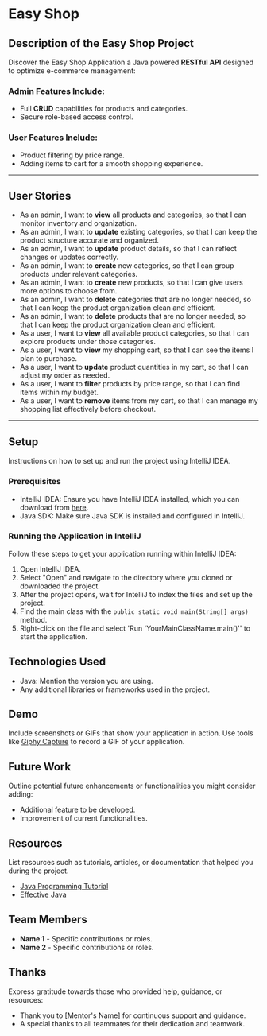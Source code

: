 # Easy Shop

## Description of the Easy Shop Project
Discover the Easy Shop Application a Java powered **RESTful API** designed to optimize e-commerce management:
### Admin Features Include:
- Full **CRUD** capabilities for products and categories.
- Secure role-based access control.
### User Features Include:
- Product filtering by price range.
- Adding items to cart for a smooth shopping experience.
---
## User Stories
- As an admin, I want to **view** all products and categories, so that I can monitor inventory and organization.
- As an admin, I want to **update** existing categories, so that I can keep the product structure accurate and organized.
- As an admin, I want to **update** product details, so that I can reflect changes or updates correctly.
- As an admin, I want to **create** new categories, so that I can group products under relevant categories.
- As an admin, I want to **create** new products, so that I can give users more options to choose from.
- As an admin, I want to **delete** categories that are no longer needed, so that I can keep the product organization clean and efficient.
- As an admin, I want to **delete** products that are no longer needed, so that I can keep the product organization clean and efficient.
- As a user, I want to **view** all available product categories, so that I can explore products under those categories.
- As a user, I want to **view** my shopping cart, so that I can see the items I plan to purchase.
- As a user, I want to **update** product quantities in my cart, so that I can adjust my order as needed.
- As a user, I want to **filter** products by price range, so that I can find items within my budget.
- As a user, I want to **remove** items from my cart, so that I can manage my shopping list effectively before checkout.

---
## Setup

Instructions on how to set up and run the project using IntelliJ IDEA.

### Prerequisites

- IntelliJ IDEA: Ensure you have IntelliJ IDEA installed, which you can download from [here](https://www.jetbrains.com/idea/download/).
- Java SDK: Make sure Java SDK is installed and configured in IntelliJ.

### Running the Application in IntelliJ

Follow these steps to get your application running within IntelliJ IDEA:

1. Open IntelliJ IDEA.
2. Select "Open" and navigate to the directory where you cloned or downloaded the project.
3. After the project opens, wait for IntelliJ to index the files and set up the project.
4. Find the main class with the `public static void main(String[] args)` method.
5. Right-click on the file and select 'Run 'YourMainClassName.main()'' to start the application.

## Technologies Used

- Java: Mention the version you are using.
- Any additional libraries or frameworks used in the project.

## Demo

Include screenshots or GIFs that show your application in action. Use tools like [Giphy Capture](https://giphy.com/apps/giphycapture) to record a GIF of your application.



## Future Work

Outline potential future enhancements or functionalities you might consider adding:

- Additional feature to be developed.
- Improvement of current functionalities.

## Resources

List resources such as tutorials, articles, or documentation that helped you during the project.

- [Java Programming Tutorial](https://www.example.com)
- [Effective Java](https://www.example.com)

## Team Members

- **Name 1** - Specific contributions or roles.
- **Name 2** - Specific contributions or roles.

## Thanks

Express gratitude towards those who provided help, guidance, or resources:

- Thank you to [Mentor's Name] for continuous support and guidance.
- A special thanks to all teammates for their dedication and teamwork.